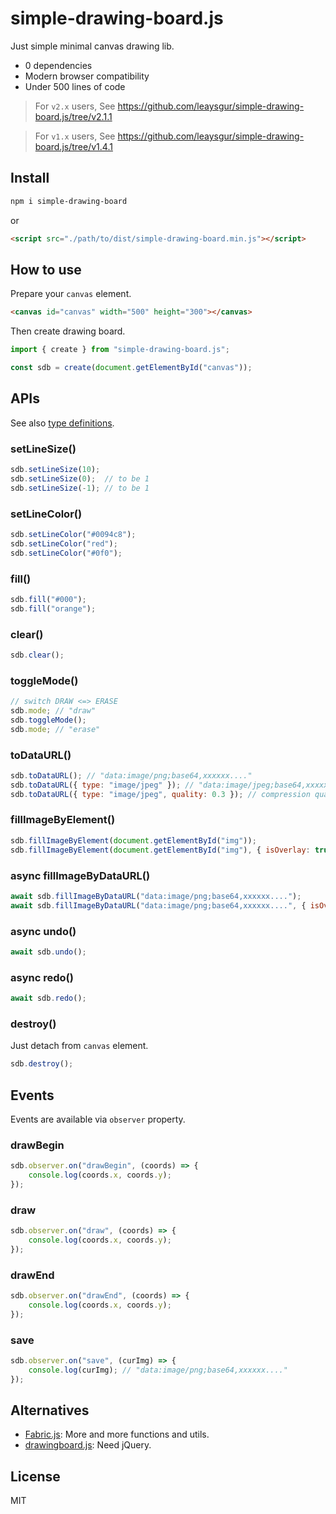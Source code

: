 # simple-drawing-board.js

Just simple minimal canvas drawing lib.

- 0 dependencies
- Modern browser compatibility
- Under 500 lines of code

> For `v2.x` users, See https://github.com/leaysgur/simple-drawing-board.js/tree/v2.1.1

> For `v1.x` users, See https://github.com/leaysgur/simple-drawing-board.js/tree/v1.4.1


## Install
```sh
npm i simple-drawing-board
```

or

```html
<script src="./path/to/dist/simple-drawing-board.min.js"></script>
```

## How to use

Prepare your `canvas` element.

```html
<canvas id="canvas" width="500" height="300"></canvas>
```

Then create drawing board.

```javascript
import { create } from "simple-drawing-board.js";

const sdb = create(document.getElementById("canvas"));
```

## APIs

See also [type definitions](./index.d.ts).

### setLineSize()
```js
sdb.setLineSize(10);
sdb.setLineSize(0);  // to be 1
sdb.setLineSize(-1); // to be 1
```

### setLineColor()
```js
sdb.setLineColor("#0094c8");
sdb.setLineColor("red");
sdb.setLineColor("#0f0");
```

### fill()
```js
sdb.fill("#000");
sdb.fill("orange");
```

### clear()
```js
sdb.clear();
```

### toggleMode()
```js
// switch DRAW <=> ERASE
sdb.mode; // "draw"
sdb.toggleMode();
sdb.mode; // "erase"
```

### toDataURL()
```js
sdb.toDataURL(); // "data:image/png;base64,xxxxxx...."
sdb.toDataURL({ type: "image/jpeg" }); // "data:image/jpeg;base64,xxxxxx...."
sdb.toDataURL({ type: "image/jpeg", quality: 0.3 }); // compression quality
```

### fillImageByElement()
```js
sdb.fillImageByElement(document.getElementById("img"));
sdb.fillImageByElement(document.getElementById("img"), { isOverlay: true });
```


### async fillImageByDataURL()
```js
await sdb.fillImageByDataURL("data:image/png;base64,xxxxxx....");
await sdb.fillImageByDataURL("data:image/png;base64,xxxxxx....", { isOverlay: true });
```

### async undo()
```js
await sdb.undo();
```

### async redo()
```js
await sdb.redo();
```

### destroy()

Just detach from `canvas` element.

```js
sdb.destroy();
```

## Events

Events are available via `observer` property.

### drawBegin
```js
sdb.observer.on("drawBegin", (coords) => {
    console.log(coords.x, coords.y);
});
```

### draw
```js
sdb.observer.on("draw", (coords) => {
    console.log(coords.x, coords.y);
});
```

### drawEnd
```js
sdb.observer.on("drawEnd", (coords) => {
    console.log(coords.x, coords.y);
});
```

### save
```js
sdb.observer.on("save", (curImg) => {
    console.log(curImg); // "data:image/png;base64,xxxxxx...."
});
```

## Alternatives
- [Fabric.js](https://github.com/kangax/fabric.js): More and more functions and utils.
- [drawingboard.js](https://github.com/Leimi/drawingboard.js): Need jQuery.

## License
MIT
